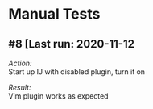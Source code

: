 # Manual Tests

## #8 [Last run: 2020-11-12

_Action:_  
Start up IJ with disabled plugin, turn it on

_Result:_  
Vim plugin works as expected
